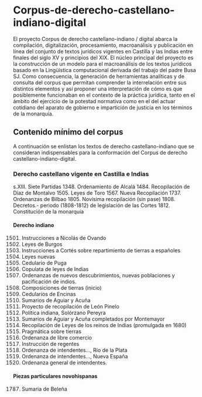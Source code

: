 # Corpus-de-derecho-castellano-indiano-digital
El proyecto Corpus de derecho castellano-indiano / digital abarca la compilación, digitalización, procesamiento, macroanálisis y publicación en línea del conjunto  de textos jurídicos vigentes en Castilla y las Indias entre finales del siglo XV y principios del XIX. El núcleo principal del proyecto es la construcción de un modelo para el macroanálisis de los textos jurídicos basado en la Lingüística computacional derivada del trabajo del padre Busa SJ.  Como consecuencia, la generación de herramientas analíticas y de consulta del corpus que permitan comprender la interrelación entre sus distintos elementos y así proponer una interpretación de cómo es que posiblemente funcionaban en el contexto de la práctica jurídica, tanto en el ámbito del ejercicio de la potestad normativa como en el del actuar cotidiano del aparato de gobierno e impartición de justicia en los términos de la monarquía.

## Contenido mínimo del corpus

A continuación se enlistan los textos de derecho castellano-indiano que se consideran indispensables para la conformación del Corpus de derecho castellano-indiano-digital.

### Derecho castellano vigente en Castilla e Indias

s.XIII. Siete Partidas
1348. Ordenamiento de Alcalá
1484. Recopilación de Díaz de Montalvo
1505. Leyes de Toro
1567. Nueva Recopilación
1737. Ordenanzas de Bilbao
1805. Novísima recopilación (sin pase)
1808. Decretos.- periodo (1808-1812) de legislación de las Cortes
1812. Constitución de la monarquía

#### Derecho indiano

1501. Instrucciones a Nicolás de Ovando
1512. Leyes de Burgos
1523. Instrucciones a Cortés sobre repartimiento de tierras a españoles
1542. Leyes nuevas
1563. Cedulario de Puga
1570. Copulata de leyes de Indias
1573. Ordenanzas de nuevos descubrimientos, nuevas poblaciones y pacificación de indios.
1591. Composiciones de tierras (inicio)
1597. Cedularios de Encinas
1628. Sumarios de Aguiar y Acuña
1636. Proyecto de recopilación de León Pinelo
1647. Política indiana, Solórzano Pereyra
1677. Sumarios de Aguiar y Acuña completados por Montemayor
1681. Recopilación de Leyes de los reinos de Indias (promulgada en 1680)
1754. Pragmática sobre tierras
1768. Ordenanza de libre comercio
1776. Instrucción de regentes
1782. Ordenanza de intendentes..., Río de la Plata
1786. Ordenanza de intendentes..., Nueva España
1803. Ordenanza general de intendentes.

#### Piezas particulares novohispanas

1787. Sumaria de Beleña
